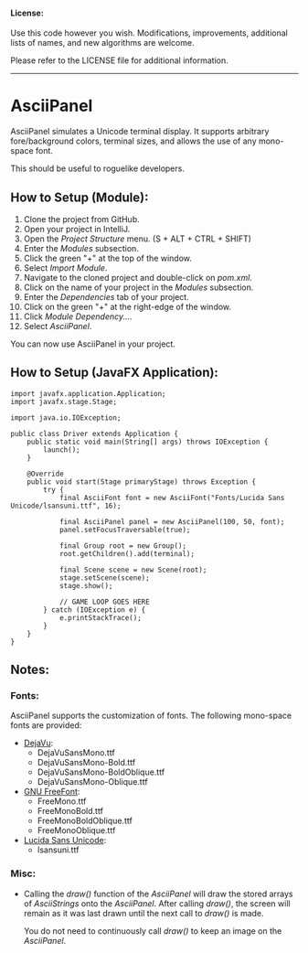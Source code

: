 #### License: 

Use this code however you wish. Modifications, improvements, additional lists of names, and new algorithms are welcome.

Please refer to the LICENSE file for additional information.

---

# AsciiPanel


AsciiPanel simulates a Unicode terminal display. It supports arbitrary fore/background colors,  terminal sizes, and allows
the use of any mono-space font.

This should be useful to roguelike developers.

## How to Setup (Module):

1. Clone the project from GitHub.
2. Open your project in IntelliJ.
3. Open the *Project Structure* menu. (S + ALT + CTRL + SHIFT)
4. Enter the *Modules* subsection.
5. Click the green "+" at the top of the window.
6. Select *Import Module*.
7. Navigate to the cloned project and double-click on *pom.xml*.
8. Click on the name of your project in the *Modules* subsection.
9. Enter the *Dependencies* tab of your project.
10. Click on the green "+" at the right-edge of the window.
11. Click *Module Dependency...*.
12. Select *AsciiPanel*.

You can now use AsciiPanel in your project.

## How to Setup (JavaFX Application):

    import javafx.application.Application;
    import javafx.stage.Stage;

    import java.io.IOException;

    public class Driver extends Application {
        public static void main(String[] args) throws IOException {
            launch();
        }

        @Override
        public void start(Stage primaryStage) throws Exception {
            try {
                final AsciiFont font = new AsciiFont("Fonts/Lucida Sans Unicode/lsansuni.ttf", 16);

                final AsciiPanel panel = new AsciiPanel(100, 50, font);
                panel.setFocusTraversable(true);

                final Group root = new Group();
                root.getChildren().add(terminal);
                
                final Scene scene = new Scene(root);
                stage.setScene(scene);
                stage.show();

                // GAME LOOP GOES HERE
            } catch (IOException e) {
                e.printStackTrace();
            }
        }
    }
   

## Notes:

### Fonts:
AsciiPanel supports the customization of fonts. The following mono-space fonts are provided:

* [DejaVu](http://dejavu-fonts.org/wiki/Main_Page):
    * DejaVuSansMono.ttf
    * DejaVuSansMono-Bold.ttf
    * DejaVuSansMono-BoldOblique.ttf
    * DejaVuSansMono-Oblique.ttf
* [GNU FreeFont](https://www.gnu.org/software/freefont/):
    * FreeMono.ttf
    * FreeMonoBold.ttf
    * FreeMonoBoldOblique.ttf
    * FreeMonoOblique.ttf
* [Lucida Sans Unicode](http://www.ffonts.net/Lucida-Sans-Unicode.font.download):
    * lsansuni.ttf
    
### Misc:

* Calling the *draw()* function of the *AsciiPanel* will draw the stored arrays of *AsciiStrings* onto the *AsciiPanel*.
   After calling *draw()*, the screen will remain as it was last drawn until the next call to *draw()* is made.
   
   You do not need to continuously call *draw()* to keep an image on the *AsciiPanel*.